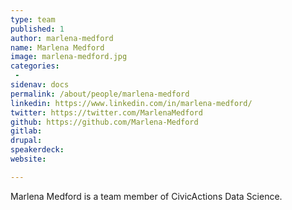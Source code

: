 ```yaml
---
type: team
published: 1
author: marlena-medford
name: Marlena Medford
image: marlena-medford.jpg
categories:
 - 
sidenav: docs
permalink: /about/people/marlena-medford
linkedin: https://www.linkedin.com/in/marlena-medford/
twitter: https://twitter.com/MarlenaMedford
github: https://github.com/Marlena-Medford
gitlab: 
drupal: 
speakerdeck: 
website: 

---
```


Marlena Medford is a team member of CivicActions Data Science.
